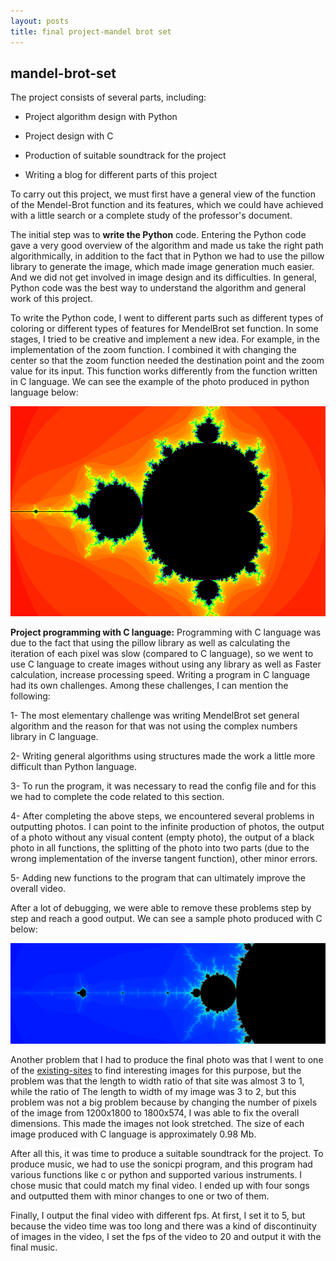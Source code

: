 ```yaml
---
layout: posts
title: final project-mandel brot set
---
```

## mandel-brot-set 
The project consists of several parts, including:

- Project algorithm design with Python

- Project design with C

- Production of suitable soundtrack for the project

- Writing a blog for different parts of this project


To carry out this project, we must first have a general view of the function of the Mendel-Brot 
function and its features, which we could have achieved with a little search or a complete study
of the professor's document.

The initial step was to **write the Python** code. Entering the Python code gave a very good overview
of the algorithm and made us take the right path algorithmically, in addition to the fact that in
Python we had to use the pillow library to generate the image, which made image generation much
easier. And we did not get involved in image design and its difficulties. In general, Python code
was the best way to understand the algorithm and general work of this project.

To write the Python code, I went to different parts such as different types of coloring or
different types of features for MendelBrot set function. In some stages, I tried to be 
creative and implement a new idea. For example, in the implementation of the zoom function.
I combined it with changing the center so that the zoom function needed the destination point
and the zoom value for its input. This function works differently from the function written in C language.
We can see the example of the photo produced in python language below:

![alt text](../assets/images/pythonpic.png "the photo that created with Python")


**Project programming with C language:**
Programming with C language was due to the fact that using the pillow library as well as calculating
the iteration of each pixel was slow (compared to C language), so we went to use C language to
create images without using any library as well as Faster calculation, increase processing speed.
Writing a program in C language had its own challenges. Among these challenges, I can mention the following:

1- The most elementary challenge was writing MendelBrot set general algorithm and the reason for that
was not using the complex numbers library in C language.

2- Writing general algorithms using structures made the work a little more difficult than Python language.

3- To run the program, it was necessary to read the config file and for this we had to complete the code
related to this section.

4- After completing the above steps, we encountered several problems in outputting photos. I can point to 
the infinite production of photos, the output of a photo without any visual content (empty photo), the 
output of a black photo in all functions, the splitting of the photo into two parts (due to the wrong
implementation of the inverse tangent function), other minor errors. 

5- Adding new functions to the program that can ultimately improve the overall video.

After a lot of debugging, we were able to remove these problems step by step and reach a good output.
We can see a sample photo produced with C below:

![alt text](../assets/images/cpic.bmp "the photo that created with C")


Another problem that I had to produce the final photo was that I went to one of the [existing-sites](https://sciencedemos.org.uk/mandelbrot.php)
to find interesting images for this purpose, but the problem was that the length to width ratio of
that site was almost 3 to 1, while the ratio of The length to width of my image was 3 to 2, but this
problem was not a big problem because by changing the number of pixels of the image from 1200x1800
to 1800x574, I was able to fix the overall dimensions. This made the images not look stretched.
The size of each image produced with C language is approximately 0.98 Mb.

After all this, it was time to produce a suitable soundtrack for the project.
To produce music, we had to use the sonicpi program, and this program had various functions like c
or python and supported various instruments. I chose music that could match my final video.
I ended up with four songs and outputted them with minor changes to one or two of them.

Finally, I output the final video with different fps. At first, I set it to 5, but because the video
time was too long and there was a kind of discontinuity of images in the video, I set the fps of the
 video to 20 and output it with the final music.

